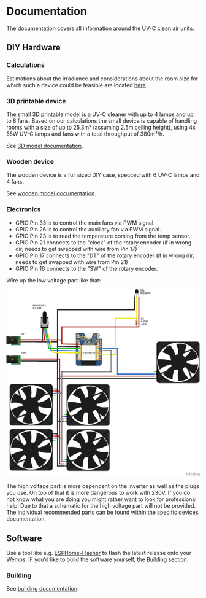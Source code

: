 # Documentation

The documentation covers all information around the UV-C clean air units.

## DIY Hardware

### Calculations

Estimations about the irradiance and considerations about the room size for which such a device could be feasible are located [here](theory.pdf).

### 3D printable device

The small 3D printable model is a UV-C cleaner with up to 4 lamps and up to 8 fans. Based on our calculations the small device is capable of handling rooms with a size of up to 25,3m² (assuming 2.5m ceiling height), using 4x 55W UV-C lamps and fans with a total throughput of 380m³/h.

See [3D model documentation](3dmodel.md).

### Wooden device

The wooden device is a full sized DIY case, specced with 6 UV-C lamps and 4 fans.

See [wooden model documentation](/hardware/all_wood/README.md).

### Electronics

- GPIO Pin 33 is to control the main fans via PWM signal.
- GPIO Pin 26 is to control the auxiliary fan via PWM signal.
- GPIO Pin 23 is to read the temperature coming from the temp sensor.
- GPIO Pin 21 connects to the "clock" of the rotary encoder (if in wrong dir, needs to get swapped with wire from Pin 17)
- GPIO Pin 17 connects to the "DT" of the rotary encoder (if in wrong dir, needs to get swapped with wire from Pin 21)
- GPIO Pin 16 connects to the "SW" of the rotary encoder.

Wire up the low voltage part like that:

![Low voltage schematics](/hardware/DC_schematics.png)

The high voltage part is more dependent on the inverter as well as the plugs you use. On top of that it is more dangerous to work with 230V. If you do not know what you are doing you might rather want to look for professional help! Due to that a schematic for the high voltage part will not be provided. The individual recommended parts can be found within the specific devices documentation.

## Software

Use a tool like e.g. [ESPHome-Flasher](https://github.com/esphome/esphome-flasher) to flash the latest release onto your Wemos. IF you'd like to build the software yourself, the Building section.

### Building

See [building documentation](software.md).
